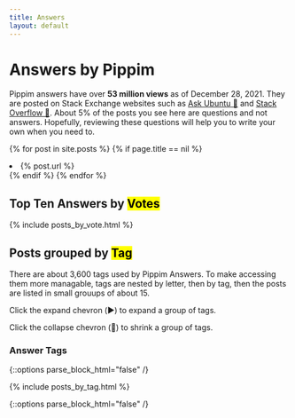 ```yaml
---
title: Answers
layout: default
---
```


# Answers by Pippim

Pippim answers have over
 **53 million views** as of December 28, 2021.
They are posted on Stack Exchange websites
 such as [Ask Ubuntu 🔗](https://askubuntu.com "Visit www.askubuntu.com 🔗") and
[Stack Overflow 🔗](https://stackoverflow.com "Visit www.stackoverflow.com 🔗").
About 5% of the posts you see here are questions and not answers.
Hopefully, reviewing these questions will help you to write your own when you need to.

  {% for post in site.posts %}
   {% if page.title == nil %}
    <li>
      {% post.url %}
    </li>
   {% endif %}
  {% endfor %}


## Top Ten Answers by <mark>Votes</mark>

{% include posts_by_vote.html %}

## Posts grouped by <mark>Tag</mark>

There are about 3,600 tags used by Pippim Answers.
To make accessing them more managable, tags are nested by letter,
then by tag, then the posts are listed in small grouups of about 15.

Click the expand chevron (▶️) to expand a group of tags.

Click the collapse chevron (🔽) to shrink a group of tags.

### Answer Tags

{::options parse_block_html="false" /}

{% include posts_by_tag.html %}

{::options parse_block_html="false" /}
